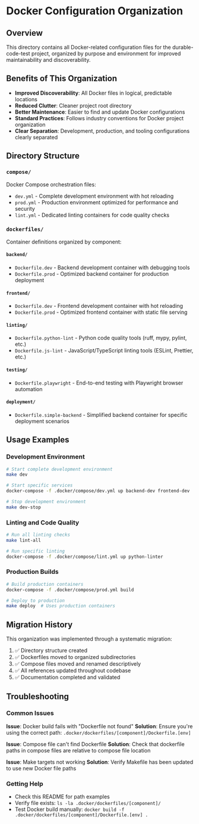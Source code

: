 # Docker Configuration Organization

## Overview
This directory contains all Docker-related configuration files for the durable-code-test project, organized by purpose and environment for improved maintainability and discoverability.

## Benefits of This Organization
- **Improved Discoverability**: All Docker files in logical, predictable locations
- **Reduced Clutter**: Cleaner project root directory
- **Better Maintenance**: Easier to find and update Docker configurations
- **Standard Practices**: Follows industry conventions for Docker project organization
- **Clear Separation**: Development, production, and tooling configurations clearly separated

## Directory Structure

### `compose/`
Docker Compose orchestration files:
- `dev.yml` - Complete development environment with hot reloading
- `prod.yml` - Production environment optimized for performance and security
- `lint.yml` - Dedicated linting containers for code quality checks

### `dockerfiles/`
Container definitions organized by component:

#### `backend/`
- `Dockerfile.dev` - Backend development container with debugging tools
- `Dockerfile.prod` - Optimized backend container for production deployment

#### `frontend/`
- `Dockerfile.dev` - Frontend development container with hot reloading
- `Dockerfile.prod` - Optimized frontend container with static file serving

#### `linting/`
- `Dockerfile.python-lint` - Python code quality tools (ruff, mypy, pylint, etc.)
- `Dockerfile.js-lint` - JavaScript/TypeScript linting tools (ESLint, Prettier, etc.)

#### `testing/`
- `Dockerfile.playwright` - End-to-end testing with Playwright browser automation

#### `deployment/`
- `Dockerfile.simple-backend` - Simplified backend container for specific deployment scenarios

## Usage Examples

### Development Environment
```bash
# Start complete development environment
make dev

# Start specific services
docker-compose -f .docker/compose/dev.yml up backend-dev frontend-dev

# Stop development environment
make dev-stop
```

### Linting and Code Quality
```bash
# Run all linting checks
make lint-all

# Run specific linting
docker-compose -f .docker/compose/lint.yml up python-linter
```

### Production Builds
```bash
# Build production containers
docker-compose -f .docker/compose/prod.yml build

# Deploy to production
make deploy  # Uses production containers
```

## Migration History
This organization was implemented through a systematic migration:
1. ✅ Directory structure created
2. ✅ Dockerfiles moved to organized subdirectories
3. ✅ Compose files moved and renamed descriptively
4. ✅ All references updated throughout codebase
5. ✅ Documentation completed and validated

## Troubleshooting

### Common Issues
**Issue**: Docker build fails with "Dockerfile not found"
**Solution**: Ensure you're using the correct path: `.docker/dockerfiles/[component]/Dockerfile.[env]`

**Issue**: Compose file can't find Dockerfile
**Solution**: Check that dockerfile paths in compose files are relative to compose file location

**Issue**: Make targets not working
**Solution**: Verify Makefile has been updated to use new Docker file paths

### Getting Help
- Check this README for path examples
- Verify file exists: `ls -la .docker/dockerfiles/[component]/`
- Test Docker build manually: `docker build -f .docker/dockerfiles/[component]/Dockerfile.[env] .`